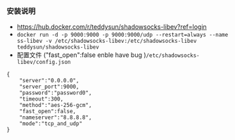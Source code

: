 ### 安装说明
- https://hub.docker.com/r/teddysun/shadowsocks-libev?ref=login
- ` docker run -d -p 9000:9000 -p 9000:9000/udp --restart=always --name ss-libev -v /etc/shadowsocks-libev:/etc/shadowsocks-libev teddysun/shadowsocks-libev `
- 配置文件 ("fast_open":false enble have bug )` /etc/shadowsocks-libev/config.json `
```
{
    "server":"0.0.0.0",
    "server_port":9000,
    "password":"password0",
    "timeout":300,
    "method":"aes-256-gcm",
    "fast_open":false,
    "nameserver":"8.8.8.8",
    "mode":"tcp_and_udp"
}
```
